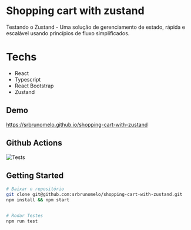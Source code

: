 # Shopping cart with zustand
Testando o Zustand - Uma solução de gerenciamento de estado, rápida e escalável usando princípios de fluxo simplificados.


# Techs
- React
- Typescript 
- React Bootstrap
- Zustand

## Demo  
https://srbrunomelo.github.io/shopping-cart-with-zustand

## Github Actions
![Tests](https://github.com/srbrunomelo/shopping-cart-with-zustand/actions/workflows/node.yml/badge.svg)

## Getting Started
 
```bash
# Baixar o repositório
git clone git@github.com:srbrunomelo/shopping-cart-with-zustand.git
npm install && npm start


# Rodar Testes
npm run test
```
 
